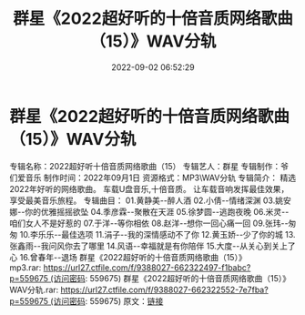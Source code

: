﻿---
title: 群星《2022超好听的十倍音质网络歌曲（15）》WAV分轨
date: 2022-09-02 06:52:29
categories: WAV车载音乐、镜像
tags: 华语中文
---
# 群星《2022超好听的十倍音质网络歌曲（15）》WAV分轨

专辑名称：2022超好听十倍音质网络歌曲（15）
专辑艺人：群星
专辑制作：爷们爱音乐
制作时间：2022年09月1日
资源格式：MP3\WAV分轨
专辑简介：
精选2022年好听的网络歌曲。
车载U盘音乐,十倍音质。
让车载音响发挥最佳效果，享受最美音乐旅程。
专辑曲目：
01.黄静美--醉人酒
02.小倩--情绪深渊
03.姚安娜--你的优雅摇摇欲坠
04.季彦霖--聚散在天涯
05.徐梦圆--逃跑夜晚
06.米灵--咱们女人不是好惹的
07.于洋--等你相依
08.赵洋--想你一回心痛一回
09.张玮--匆匆
10.李乐乐--最佳选项
11.涓子--我的深情感动不了你
12.黄玉娇--少了你的城
13.张鑫雨--我问风你去了哪里
14.风语--幸福就是有你陪伴
15.大度--从关心到关上了心
16.曾春年--退场
群星《2022超好听的十倍音质网络歌曲（15）》mp3.rar: https://url27.ctfile.com/f/9388027-662322497-f1babc?p=559675 (访问密码:
559675)
群星《2022超好听的十倍音质网络歌曲（15）》WAV分轨.rar: https://url27.ctfile.com/f/9388027-662322552-7e7fba?p=559675 (访问密码:
559675)
原文：[链接](https://blog.sina.com.cn/s/blog_1647c7e7601030z6g.html)